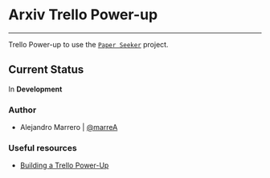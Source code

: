 # Arxiv Trello Power-up

---

Trello Power-up to use the [`Paper Seeker`](https://github.com/ULL-MII-CA-1819/tfa-ca-1819-marreA) project.

## Current Status

In **Development**


### Author

- Alejandro Marrero | [@marreA](https://github.com/marreA)


### Useful resources

- [Building a Trello Power-Up](https://tech.trello.com/power-up-tutorial-part-one/)